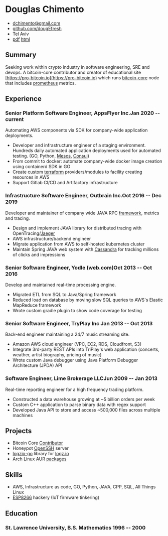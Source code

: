 # Douglas Chimento

- <dchimento@gmail.com>
- [github.com/dougEfresh](http://github.com/dougEfresh)
- Tel Aviv
- [pdf](https://resume.dougchimento.com/resume.pdf) [html](https://resume.dougchimento.com)

## Summary
Seeking work within crypto industry in software engineering, SRE and devops. A bitcoin-core contributor and creator of educational site [https://pro-bitcoin.io](https://pro-bitcoin.io) which runs [bitcoin-core](https://github.com/pro-bitcoin/pro-bitcoin) node that includes [prometheus](https://github.com/jupp0r/prometheus-cpp) metrics.

## Experience

### Senior Platform Software Engineer, AppsFlyer Inc.<span>Jan 2020 -- current</span>

Automating AWS components via SDK for company-wide application deployments.
 
 - Developer and infrastructure engineer of a staging environment. Hundreds daily automated application deployments used for automated testing. (GO, Python, [Mesos](https://mesosphere.github.io/marathon/), [Consul](http://consul.io))
 - From commit to docker: automate company-wide docker image creation using containerd SDK in GO
 - Create custom [terraform](https://www.terraform.io/) providers/modules to facility creating resources in AWS
 - Support Gitlab CI/CD and Artifactory infrastructure

### Infrastructure Software Engineer, Outbrain Inc.<span>Oct 2016 -- Dec 2019</span>

Developer and maintainer of company wide JAVA RPC [framework](https://github.com/outbrain/ob1k), metrics and tracing.

 - Design and implement JAVA library for distributed tracing with OpenTracing/[Jaeger](https://www.jaegertracing.io/)
 - AWS infrastructure/backend engineer
 - Migrate application from AWS to self-hosted kubernetes cluster
 - Maintain Spring JAVA web system with [Cassandra](https://cassandra.apache.org/_/index.html) for tracking millions of clicks and impressions

### Senior Software Engineer, Yodle (web.com)<span>Oct 2013 -- Oct 2016</span>

Develop and maintained real-time processing engine. 

 - Migrated ETL from SQL to Java/Spring framework
 - Reduced load on database by moving slow SQL queries to AWS's Elastic MapReduce framework
 - Wrote custom gradle plugin to show code coverage for testing
 
### Senior Software Engineer, TryPlay Inc <span>Jan 2013 -- Oct 2013</span>

Back-end engineer maintaining a 24/7 music streaming site. 

 - Amazon AWS cloud engineer (VPC, EC2, RDS, Cloudfront, S3)
 - Integrate 3rd-party REST APIs into TriPlay's web application (concerts, weather, artist biography, pricing of music)
 - Wrote custom Java debugger using Java Platform Debugger Architecture (JPDA) API

### Software Engineer, Lime Brokerage LLC<span>Jun 2009 -- Jan 2013</span>

Real-time reporting engineer for a high frequency trading platform.

 - Constructed a data warehouse growing at ~5 billion orders per week
 - Custom C++ application to parse binary data with regex support
 - Developed Java API to store and access ~500,000 files across multiple machines


## Projects

 - Bitcoin Core [Contributor](https://github.com/bitcoin/bitcoin/pull/23249)
 - Honeypot [OpenSSH](https://github.com/dougEfresh/sshd-passwd-pot) server 
 - [logzio-go](https://github.com/dougEfresh/logzio-go) library for [logz.io](http://logz.io)
 - Arch Linux AUR [packages](https://aur.archlinux.org/packages/?O=0&SeB=m&K=dougefish&outdated=&SB=n&SO=a&PP=50&do_Search=Go)

## Skills

 - AWS, Infrastructure as code, GO, Python, JAVA, CPP, SQL, All Things Linux
 - [ESP8266](https://github.com/arendst/Tasmota) hackery (IoT firmware tinkering)

## Education

### <span>St. Lawrence University, B.S. Mathematics</span> <span>1996 -- 2000</span>
